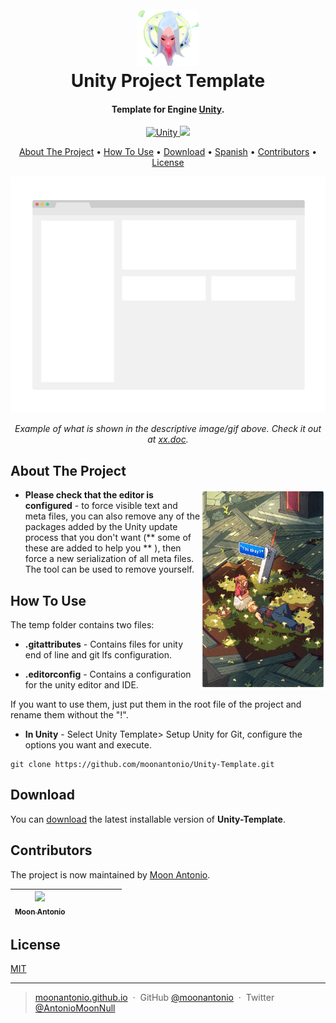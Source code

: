 <h1 align="center">
  <br>
  <a href="https://github.com/moonantonio/Unity-Template"><img src="https://github.com/moonantonio/Unity-Template/blob/master/res/logo.png?raw=true" alt="LogoRepo" width="100"></a>
  <br>
  Unity Project Template
  <br>
</h1>

<h4 align="center">Template for Engine <a href="https://unity.com/" target="_blank">Unity</a>.</h4>

<p align="center">
  <a href="https://unity.com/">
    <img src="https://img.shields.io/badge/Unity-2020.1-brightgreen"
         alt="Unity">
  </a>
  <a href="https://docs.unity3d.com/2019.1/Documentation/Manual/dotnetProfileSupport.html">
    <img src="https://img.shields.io/badge/.NET-4.x-blue">
  </a>
</p>

<p align="center">
  <a href="#about-the-project">About The Project</a> •
  <a href="#how-to-use">How To Use</a> •
  <a href="#download">Download</a> •
  <a href="https://github.com/moonantonio/Unity-Template/blob/master/README.es.md">Spanish</a> •
  <a href="#contributors">Contributors</a> •
  <a href="#license">License</a>
</p>

<p align="center"><img src="https://github.com/moonantonio/Unity-Template/blob/master/res/fondo.png?raw=true" width=600 alt="Screenshot of Example"></p>

<p align="center"><em>Example of what is shown in the descriptive image/gif above. Check it out at <a href="https://github.com/moonantonio/Unity-Template">xx.doc</a>.</em></p>

## About The Project

<img src="https://github.com/moonantonio/Unity-Template/blob/master/res/info.png?raw=true" align="right"
     alt="Info" width="200" height="320">
     
* **Please check that the editor is configured** - to force visible text and meta files, you can also remove any of the packages added by the Unity update process that you don't want (** some of these are added to help you ** ), then force a new serialization of all meta files. The tool can be used to remove yourself.

## How To Use

The temp folder contains two files:

* **.gitattributes** - Contains files for unity end of line and git lfs configuration.

* **.editorconfig** - Contains a configuration for the unity editor and IDE.

If you want to use them, just put them in the root file of the project and rename them without the "!".

* **In Unity** - Select Unity Template> Setup Unity for Git, configure the options you want and execute.

```
git clone https://github.com/moonantonio/Unity-Template.git
```
  
## Download

You can [download](https://github.com/moonantonio/Unity-Template/releases) the latest installable version of **Unity-Template**.
  
## Contributors

The project is now maintained by [Moon Antonio](https://github.com/moonantonio).

<!-- ALL-CONTRIBUTORS-LIST:START - Do not remove or modify this section -->
<!-- prettier-ignore -->

| [<img src="https://avatars3.githubusercontent.com/u/7427480?s=460&u=6c19110c744836fd6265dd1b4781e6ddd22dd20a&v=4" width="100px;"/><br /><sub><b>Moon Antonio</b></sub>](https://moonantonio.github.io/)<br />  |  |  |  |  | | |
| :-----------------------------------------------------------------------------------------------------------------------------------------------------------------: | :-----------------------------------------------------------------------------------------------------------------------------------------------------------------------: | :-------------------------------------------------------------------------------------------------------------------------------------------------------------------: | :-------------------------------------------------------------------------------------------------------------------------------------------------------------: | :------------------------------------------------------------------------------------------------------------------------------------------------------------: | :---------------------------------------------------------------------------------------------------------------------------------------------------------------------------: | :-----------------------------------------------------------------------------------------------------------------------------------------------------------: |

<!-- ALL-CONTRIBUTORS-LIST:END -->


## License
[MIT](https://github.com/moonantonio/Unity-Template/blob/master/LICENSE)

---

> [moonantonio.github.io](https://moonantonio.github.io/) &nbsp;&middot;&nbsp;
> GitHub [@moonantonio](https://github.com/moonantonio) &nbsp;&middot;&nbsp;
> Twitter [@AntonioMoonNull](https://twitter.com/AntonioMoonNull)
